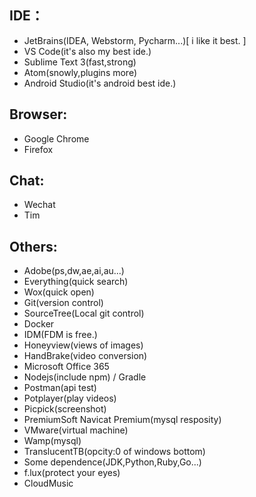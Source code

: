 ## IDE：
  - JetBrains(IDEA, Webstorm, Pycharm...)[ i like it best. ]
  - VS Code(it's also my best ide.)
  - Sublime Text 3(fast,strong)
  - Atom(snowly,plugins more)
  - Android Studio(it's android best ide.)

## Browser:
  - Google Chrome
  - Firefox

## Chat:
  - Wechat
  - Tim

## Others:
  - Adobe(ps,dw,ae,ai,au...)
  - Everything(quick search)
  - Wox(quick open)
  - Git(version control)
  - SourceTree(Local git control)
  - Docker
  - IDM(FDM is free.)
  - Honeyview(views of images)
  - HandBrake(video conversion)
  - Microsoft Office 365
  - Nodejs(include npm) / Gradle
  - Postman(api test)
  - Potplayer(play videos)
  - Picpick(screenshot)
  - PremiumSoft Navicat Premium(mysql resposity)
  - VMware(virtual machine)
  - Wamp(mysql)
  - TranslucentTB(opcity:0 of windows bottom)
  - Some dependence(JDK,Python,Ruby,Go...)
  - f.lux(protect your eyes)
  - CloudMusic
